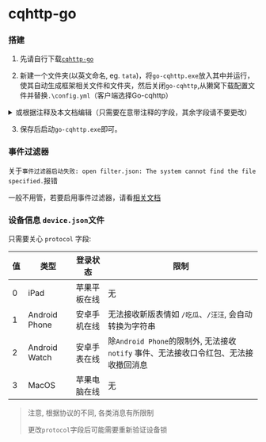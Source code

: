# cqhttp-go

### 搭建

1. 先请自行下载[`cqhttp-go`](https://github.com/Mrs4s/go-cqhttp/releases)

2. 新建一个文件夹(以英文命名, eg. `tata`)，将`go-cqhttp.exe`放入其中并运行，使其自动生成框架相关文件和文件夹，然后关闭`go-cqhttp`,从獭窝下载配置文件并替换`.\config.yml`（客户端选择Go-cqhttp）

<details><summary>或根据注释及本文档编辑（只需要在意带注释的字段，其余字段请不要更改）</summary>

```yaml
# go-cqhttp 默认配置文件

account: # 账号相关
  uin: 1233456 # 机器人的QQ账号
  password: '' # 机器人的qq密码，密码为空时使用扫码登录
  encrypt: false
  status: 0      # 在线状态 请参考 https://github.com/Mrs4s/go-cqhttp/blob/dev/docs/config.md#在线状态
  relogin:
    disabled: false
    delay: 3
    interval: 0
    max-times: 0
  use-sso-address: true

heartbeat:
  disabled: false # 是否开启心跳事件上报
  # 心跳频率, 单位秒
  # -1 为关闭心跳
  interval: 5

message:
  post-format: string
  ignore-invalid-cqcode: false
  force-fragment: false
  fix-url: false
  proxy-rewrite: ''
  report-self-message: false
  remove-reply-at: false
  extra-reply-data: false

output:
  # 日志等级 trace,debug,info,warn,error
  log-level: warn
  # 是否启用 DEBUG
  debug: false # 开启调试模式

default-middlewares: &default
  # 访问密钥, 即申请獭獭时的token
  access-token: ''
  filter: ''
  rate-limit:
    enabled: false
    frequency: 1
    bucket: 1

servers:
  - http:
      # 是否关闭正向HTTP服务器
      disabled: false
      host: 127.0.0.1
      port: 5700
      timeout: 5
      middlewares:
        <<: *default
      # 反向HTTP POST地址列表
      post:
      #- url: '' # 地址
      #  secret: ''           # 密钥
      #- url: 127.0.0.1:5701 # 地址
      #  secret: ''          # 密钥

  # 正向WS设置
  - ws:
      # 是否禁用正向WS服务器
      disabled: true
      # 正向WS服务器监听地址
      host: 127.0.0.1
      # 正向WS服务器监听端口
      port: 6700
      middlewares:
        <<: *default

  - ws-reverse:
      # 是否禁用当前反向WS服务
      disabled: true
      # 反向WS Universal 地址
      # 主窝：
      # 笔窝：ws://bot.pencilss.top/ws/
      # 风窝：wss://botapi.dead-war.cn:443/ws/
      universal: ws://your_websocket_universal.server
      api: ws://your_websocket_api.server
      event: ws://your_websocket_event.server
      # 重连间隔 单位毫秒
      reconnect-interval: 3000
      middlewares:
        <<: *default
  - pprof:
      disabled: true
      host: 127.0.0.1
      port: 7700

  # 可添加更多
  #- ws-reverse:
  #- ws:
  #- http:
  #- pprof:

database:
  leveldb:
    enable: true

```


</details>

3. 保存后启动`go-cqhttp.exe`即可。  





### 事件过滤器

关于`事件过滤器启动失败: open filter.json: The system cannot find the file specified.`报错

一般不用管，若要启用事件过滤器，请看[相关文档](https://github.com/Mrs4s/go-cqhttp/blob/a417ff08818650cc101e612d82c61d58eef88713/docs/EventFilter.md)





### 设备信息 `device.json`文件

只需要关心 `protocol` 字段: 

| 值   | 类型  | 登录状态 | 限制                                           |
| ---- | --------|----- | ---------------------------------------------- |
| 0   | iPad          | 苹果平板在线 | 无 |
| 1    | Android Phone| 安卓手机在线 | 无法接收新版表情如 `/吃瓜`、`/汪汪`, 会自动转换为字符串          |
| 2 | Android Watch | 安卓手表在线 | 除`Android Phone`的限制外, 无法接收 `notify` 事件、无法接收口令红包、无法接收撤回消息 |
| 3 | MacOS | 苹果电脑在线 | 无 |


> 注意, 根据协议的不同, 各类消息有所限制
>
> 更改`protocol`字段后可能需要重新验证设备锁
